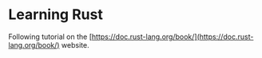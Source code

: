 # Learning Rust

Following tutorial on the [https://doc.rust-lang.org/book/](https://doc.rust-lang.org/book/) website.
